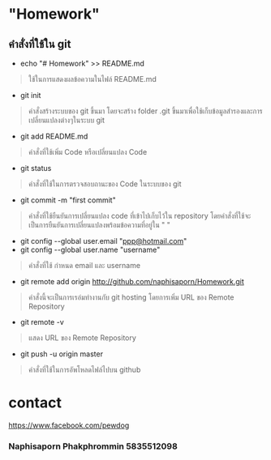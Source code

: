 # "Homework" 

## คำสั่งที่ใช้ใน git

- echo "# Homework" >> README.md
> ใช้ในการแสดงผลข้อความในไฟล์ README.md

- git init
> คำสั่งสร้างระบบของ git ขึ้นมา โดยจะสร้าง folder .git ขึ้นมาเพื่อใช้เก็บข้อมูลสำรองและการเปลี่ยนแปลงต่างๆในระบบ git

- git add README.md
> คำสั่งที่ใช้เพิ่ม Code หรือเปลี่ยนแปลง Code 

- git status
> คำสั่งที่ใช้ในการตรวจสอบถานะของ Code ในระบบของ git

- git commit -m "first commit"
> คำสั่งที่ใช้ยืนยันการเปลี่ยนแปลง code ที่เข้าไปเก็บไว้ใน repository โดยคำสั่งที่ใช้จะเป็นการยืนยันการเปลี่ยนแปลงพร้อมข้อความที่อยู่ใน " "

- git config --global user.email "ppp@hotmail.com"
- git config --global user.name "username"
> คำสั่งที่ใช้ กำหนด email และ username

- git remote add origin http://github.com/naphisaporn/Homework.git
> คำสั่งนี้จะเป็นการเรอ่มทำงานกับ git hosting โดยการเพิ่ม URL ของ Remote Repository 

- git remote -v
> แสดง URL ของ Remote Repository

- git push -u origin master
> คำสั่งที่ใช้ในการอัพโหลดไฟล์ไปบน github
# contact
https://www.facebook.com/pewdog
	
### Naphisaporn Phakphrommin 5835512098

